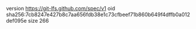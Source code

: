 version https://git-lfs.github.com/spec/v1
oid sha256:7cb8247e427b8c7aa656fdb38e1c73cfbeef71b860b649f4dffb0a012def095e
size 266
